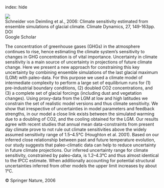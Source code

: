 index: hide

<div class="Citation">
    <div class="Citation-thumb CitationThumb-linked"  data-href="https://doi.org/10.1007/s00382-006-0126-8">
      <img src="https://static.claimspace.cloud/climate-study-static/refs/thumbs/5/Schneider_von_Deimling_et_al_2006-thumb.png" />
    </div>

  <div class="Citation-body">
    <div class="Citation-text">Schneider von Deimling et al., 2006: Climate sensitivity estimated from ensemble simulations of glacial climate. <span class="Article-journal">Climate Dynamics, </span><span class="Article-volume">27, </span>149-163pp.</div>
    <div class="Citation-links">
      <div class="CitationLink" data-href="https://doi.org/10.1007/s00382-006-0126-8">
        <div class="CitationLink-icon CitationLink-Doi"></div>
        <div class="CitationLink-text">DOI</div>
      </div>
      <div class="CitationLink" data-href="https://scholar.google.com/scholar?q=10.1007/s00382-006-0126-8">
        <div class="CitationLink-icon CitationLink-Scholar"></div>
        <div class="CitationLink-text">Google Scholar</div>
      </div>
    </div>
  </div>
</div>

The concentration of greenhouse gases (GHGs) in the atmosphere continues to rise, hence estimating the climate system’s sensitivity to changes in GHG concentration is of vital importance. Uncertainty in climate sensitivity is a main source of uncertainty in projections of future climate change. Here we present a new approach for constraining this key uncertainty by combining ensemble simulations of the last glacial maximum (LGM) with paleo-data. For this purpose we used a climate model of intermediate complexity to perform a large set of equilibrium runs for (1) pre-industrial boundary conditions, (2) doubled CO2 concentrations, and (3) a complete set of glacial forcings (including dust and vegetation changes). Using proxy-data from the LGM at low and high latitudes we constrain the set of realistic model versions and thus climate sensitivity. We show that irrespective of uncertainties in model parameters and feedback strengths, in our model a close link exists between the simulated warming due to a doubling of CO2, and the cooling obtained for the LGM. Our results agree with recent studies that annual mean data-constraints from present day climate prove to not rule out climate sensitivities above the widely assumed sensitivity range of 1.5–4.5°C (Houghton et al. 2001). Based on our inferred close relationship between past and future temperature evolution, our study suggests that paleo-climatic data can help to reduce uncertainty in future climate projections. Our inferred uncertainty range for climate sensitivity, constrained by paleo-data, is 1.2–4.3°C and thus almost identical to the IPCC estimate. When additionally accounting for potential structural uncertainties inferred from other models the upper limit increases by about 1°C.

<div class="Citation-copy">
&copy; Springer Nature, 2006
</div>